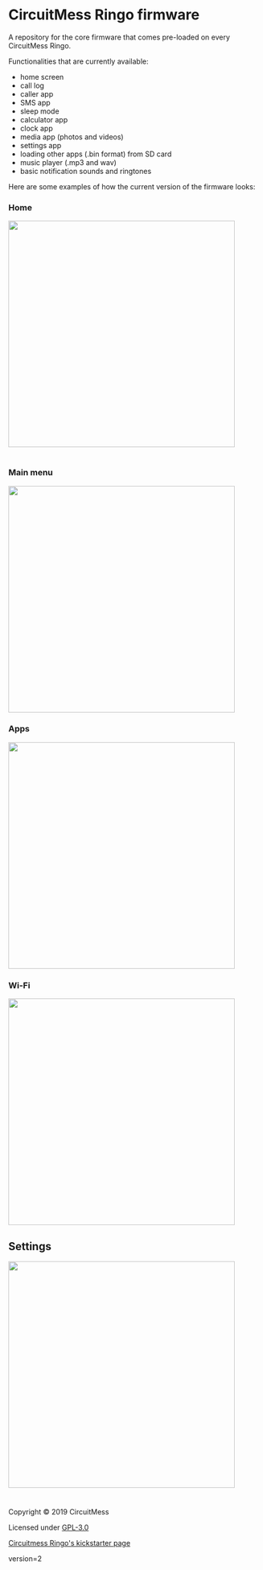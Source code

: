 

# CircuitMess Ringo firmware 

A repository for the core firmware that comes pre-loaded on every CircuitMess Ringo.

Functionalities that are currently available:
- home screen
- call log
- caller app
- SMS app
- sleep mode
- calculator app
- clock app
- media app (photos and videos)
- settings app
- loading other apps (.bin format) from SD card
- music player (.mp3 and wav)
- basic notification sounds and ringtones

Here are some examples of how the current version of the firmware looks:

 ### **Home**
<img src="https://www.circuitmess.com/wp-content/uploads/screenshot_46.png" width="450"/>

<br/>

<!---
// ![alt text](https://www.circuitmess.com/wp-content/uploads/screenshot_46.png)
-->

<br/>

 ### **Main menu**

<img src="https://www.circuitmess.com/wp-content/uploads/screenshot_39.png" width="450"/>

<br/>

### **Apps**

<img src="https://www.circuitmess.com/wp-content/uploads/screenshot_30.png" width="450"/>

### **Wi-Fi**

<img src="https://www.circuitmess.com/wp-content/uploads/screenshot_44.png" width="450"/>

## **Settings**

<img src="https://www.circuitmess.com/wp-content/uploads/screenshot_45.png" width="450"/>

#

Copyright © 2019 CircuitMess

Licensed under [GPL-3.0](https://www.gnu.org/licenses/gpl-3.0.html)

[Circuitmess Ringo's kickstarter page](https://www.kickstarter.com/projects/albertgajsak/makerphone-an-educational-diy-mobile-phone/updates)


version=2
